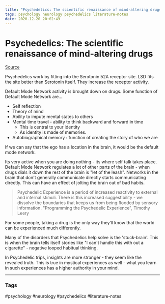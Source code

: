 ```yaml
---
title: "Psychedelics: The scientific renaissance of mind-altering drugs"
tags: psychology neurology psychedelics literature-notes
date: 2020-12-20 20:02:49
---
```


# Psychedelics: The scientific renaissance of mind-altering drugs

[Source](https://www.youtube.com/watch?v=5T0LmbWROKY)

Psychedelics work by fitting into the Serotonin 52A receptor site. LSD fits the site better than Serotonin itself. They increase the receptor activity.

Default Mode Network activity is brought down on drugs.	Some function of Default Mode Network are...
- Self reflection
- Theory of mind
- Ability to impute mental states to others
- Mental time travel - ability to think backward and forward in time 
	- This is central to your identity
	- As identity is made of memories.
- Autobiographical memory : function of creating the story of who we are

If we can say that the ego has a location in the brain, it would be the default mode network.

Its very active when you are doing nothing - its where self talk takes place. Default Mode Network regulates a lot of other parts of the brain - when drugs dials it down the rest of the brain is "let of the leash". Networks in the brain that don't generally communicate directly starts communicating directly. This can have an effect of jolting the brain out of bad habits.

> Psychedelic Experience is a period of increased reactivity to external and internal stimuli. There is this increased suggestibility - we dissolve the boundaries that keeps us from being flooded by sensory information.
> "Programming the Psychedelic Experience", Timothy Leery 

For some people, taking a drug is the only way they'll know that the world can be experienced much differently. 

Many of the disorders that Psychedelics help solve is the 'stuck-brain'. This is when the brain tells itself stories like "I can't handle this with out a cigarette" - negative looped habitual thinking.

In Psychedelic trips, insights are more stronger - they seem like the revealed truth. This is true in mystical experiences as well - what you learn in such experiences has a higher authority in your mind.


---
### Tags
#psychology #neurology #psychedelics #literature-notes
